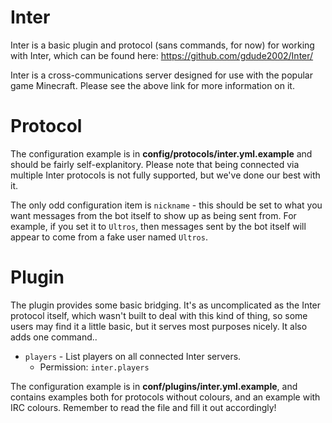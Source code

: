 Inter
=====

Inter is a basic plugin and protocol (sans commands, for now) for working with
Inter, which can be found here: https://github.com/gdude2002/Inter/

Inter is a cross-communications server designed for use with the popular game
Minecraft. Please see the above link for more information on it.

Protocol
========

The configuration example is in **config/protocols/inter.yml.example** and should be
fairly self-explanitory. Please note that being connected via multiple Inter
protocols is not fully supported, but we've done our best with it.

The only odd configuration item is `nickname` - this should be set to what you
want messages from the bot itself to show up as being sent from. For example, if
you set it to `Ultros`, then messages sent by the bot itself will appear to come
from a fake user named `Ultros`.

Plugin
======

The plugin provides some basic bridging. It's as uncomplicated as the Inter
protocol itself, which wasn't built to deal with this kind of thing, so some 
users may find it a little basic, but it serves most purposes nicely. It also
adds one command..

* `players` - List players on all connected Inter servers.
    * Permission: `inter.players`

The configuration example is in **conf/plugins/inter.yml.example**, and contains
examples both for protocols without colours, and an example with IRC colours. 
Remember to read the file and fill it out accordingly!